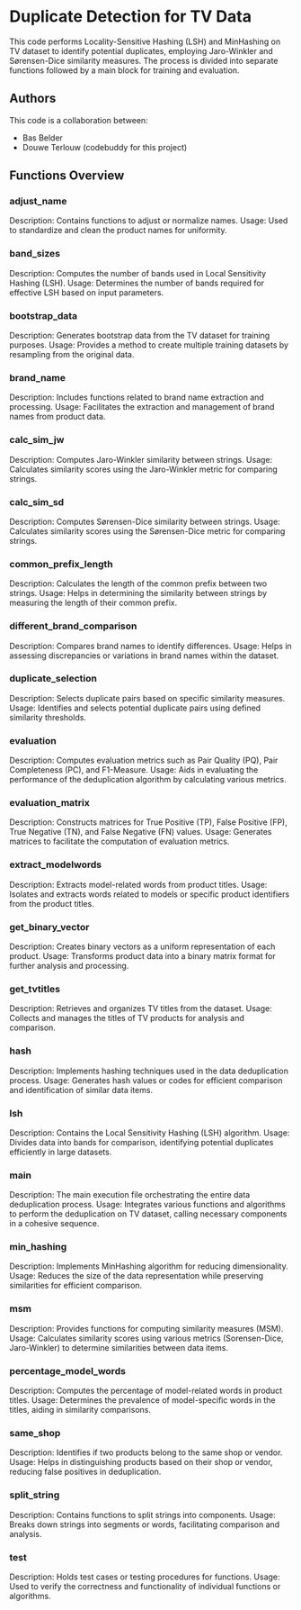 # Duplicate Detection for TV Data

This code performs Locality-Sensitive Hashing (LSH) and MinHashing on TV dataset to identify potential duplicates, employing Jaro-Winkler and Sørensen-Dice similarity measures. The process is divided into separate functions followed by a main block for training and evaluation.

## Authors
This code is a collaboration between:
- Bas Belder
- Douwe Terlouw (codebuddy for this project)

## Functions Overview
### adjust_name
Description: Contains functions to adjust or normalize names.
Usage: Used to standardize and clean the product names for uniformity.

### band_sizes
Description: Computes the number of bands used in Local Sensitivity Hashing (LSH).
Usage: Determines the number of bands required for effective LSH based on input parameters.

### bootstrap_data
Description: Generates bootstrap data from the TV dataset for training purposes.
Usage: Provides a method to create multiple training datasets by resampling from the original data.

### brand_name
Description: Includes functions related to brand name extraction and processing.
Usage: Facilitates the extraction and management of brand names from product data.

### calc_sim_jw
Description: Computes Jaro-Winkler similarity between strings.
Usage: Calculates similarity scores using the Jaro-Winkler metric for comparing strings.

### calc_sim_sd
Description: Computes Sørensen-Dice similarity between strings.
Usage: Calculates similarity scores using the Sørensen-Dice metric for comparing strings.

### common_prefix_length
Description: Calculates the length of the common prefix between two strings.
Usage: Helps in determining the similarity between strings by measuring the length of their common prefix.

### different_brand_comparison
Description: Compares brand names to identify differences.
Usage: Helps in assessing discrepancies or variations in brand names within the dataset.

### duplicate_selection
Description: Selects duplicate pairs based on specific similarity measures.
Usage: Identifies and selects potential duplicate pairs using defined similarity thresholds.

### evaluation
Description: Computes evaluation metrics such as Pair Quality (PQ), Pair Completeness (PC), and F1-Measure.
Usage: Aids in evaluating the performance of the deduplication algorithm by calculating various metrics.

### evaluation_matrix
Description: Constructs matrices for True Positive (TP), False Positive (FP), True Negative (TN), and False Negative (FN) values.
Usage: Generates matrices to facilitate the computation of evaluation metrics.

### extract_modelwords
Description: Extracts model-related words from product titles.
Usage: Isolates and extracts words related to models or specific product identifiers from the product titles.

### get_binary_vector
Description: Creates binary vectors as a uniform representation of each product.
Usage: Transforms product data into a binary matrix format for further analysis and processing.

### get_tvtitles
Description: Retrieves and organizes TV titles from the dataset.
Usage: Collects and manages the titles of TV products for analysis and comparison.

### hash
Description: Implements hashing techniques used in the data deduplication process.
Usage: Generates hash values or codes for efficient comparison and identification of similar data items.

### lsh
Description: Contains the Local Sensitivity Hashing (LSH) algorithm.
Usage: Divides data into bands for comparison, identifying potential duplicates efficiently in large datasets.

### main
Description: The main execution file orchestrating the entire data deduplication process.
Usage: Integrates various functions and algorithms to perform the deduplication on TV dataset, calling necessary components in a cohesive sequence.

### min_hashing
Description: Implements MinHashing algorithm for reducing dimensionality.
Usage: Reduces the size of the data representation while preserving similarities for efficient comparison.

### msm
Description: Provides functions for computing similarity measures (MSM).
Usage: Calculates similarity scores using various metrics (Sorensen-Dice, Jaro-Winkler) to determine similarities between data items.

### percentage_model_words
Description: Computes the percentage of model-related words in product titles.
Usage: Determines the prevalence of model-specific words in the titles, aiding in similarity comparisons.

### same_shop
Description: Identifies if two products belong to the same shop or vendor.
Usage: Helps in distinguishing products based on their shop or vendor, reducing false positives in deduplication.

### split_string
Description: Contains functions to split strings into components.
Usage: Breaks down strings into segments or words, facilitating comparison and analysis.

### test
Description: Holds test cases or testing procedures for functions.
Usage: Used to verify the correctness and functionality of individual functions or algorithms.

